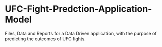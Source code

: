 # UFC-Fight-Predction-Application-Model
Files, Data and Reports for a Data Driven application, with the purpose of predicting the outcomes of UFC fights.
